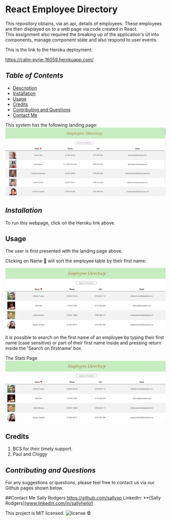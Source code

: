 # React Employee Directory
This repository obtains, via an api, details of employees.  These employees are then displayed on to a web page via code created in React.  
This assignment also required the breaking up of the application's UI into components, manage component state and also respond to user events.

This is the link to the Heroku deployment:  

https://calm-eyrie-16059.herokuapp.com/

## *Table of Contents*
- [Description](#description)
- [Installation](#installation)
- [Usage](#usage)
- [Credits](#Credits) 
- [Contributing and Questions](#contributing)
- [Contact Me](#contact-me)

This system has the following landing page:
![alt text](/ReadmeImages/LandingPage.png) 

## *Installation*
To run this webpage, click on the Heroku link above.

 ## Usage

 The user is first presented with the landing page above.  

Clicking on Name 🔻 will sort the employee table by their first name:

![alt text](/ReadmeImages/SortEmployee.png) 

it is possible to search on the first name of an employee by typing their first name (case sensitive) or part of their first name inside and pressing return inside the 'Search on firstname' box.

The Stats Page
![alt text](/ReadmeImages/SortEmployee.png) 

 ## Credits
 1. BCS for their timely support.
 2. Paul and Chiggy

## *Contributing and Questions*
For any suggestions or questions, please feel free to contact us via our Github pages shown below.

##Contact Me
Sally Rodgers https://github.com/sallyxp
LinkedIn: **[Sally Rodgers](www.linkedin.com/in/sallyhello1

This project is MIT licensed. ![license](https://img.shields.io/static/v1?label=license&message=MIT&color=blueviolet) 
&copy;








